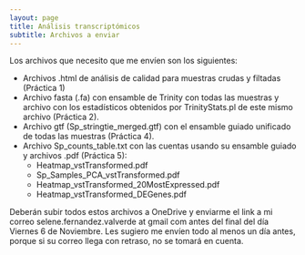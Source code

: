 ```yaml
---
layout: page
title: Análisis transcriptómicos
subtitle: Archivos a enviar
---
```


Los archivos que necesito que me envíen son los siguientes:

* Archivos .html de análisis de calidad para muestras crudas y filtadas (Práctica 1)
* Archivo fasta (.fa) con ensamble de Trinity con todas las muestras y archivo con los estadísticos obtenidos por TrinityStats.pl de este mismo archivo (Práctica 2). 
* Archivo gtf (Sp_stringtie_merged.gtf) con el ensamble guiado unificado de todas las muestras (Práctica 4). 
* Archivo Sp_counts_table.txt con las cuentas usando su ensamble guiado y archivos .pdf (Práctica 5):
	* Heatmap_vstTransformed.pdf
	* Sp_Samples_PCA_vstTransformed.pdf
	* Heatmap_vstTransformed_20MostExpressed.pdf
	* Heatmap_vstTransformed_DEGenes.pdf
	
Deberán subir todos estos archivos a OneDrive y enviarme el link a mi correo 
selene.fernandez.valverde at gmail com antes del final del día 
Viernes 6 de Noviembre. Les sugiero me envíen todo al menos un día antes, porque si su correo 
llega con retraso, no se tomará en cuenta. 

